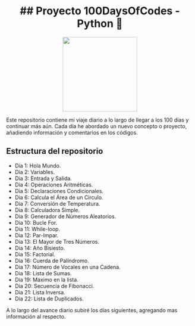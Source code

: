 <h1 align="center">
 ## Proyecto 100DaysOfCodes - Python 🐍
</h1>


<p align="center">
 <img  src="https://media2.giphy.com/media/v1.Y2lkPTc5MGI3NjExajd5b2NudGI5NW5zMmg5eWg3Y2R2ZWNtMXZ0bmxibnl6M29jcXB6MSZlcD12MV9pbnRlcm5hbF9naWZfYnlfaWQmY3Q9Zw/coxQHKASG60HrHtvkt/giphy.webp" style="height: 200px"/>
</p>


Este repositorio contiene mi viaje diario a lo largo de llegar a los 100 días y continuar más aún.
Cada día he abordado un nuevo concepto o proyecto, añadiendo información y comentarios en los códigos.


## Estructura del repositorio

 - Dia 1: Hola Mundo.
 - Dia 2: Variables.
 - Dia 3: Entrada y Salida.
 - Dia 4: Operaciones Aritméticas.
 - Dia 5: Declaraciones Condicionales.
 - Dia 6: Calcula el Área de un Círculo.
 - Dia 7: Conversión de Temperatura.
 - Dia 8: Calculadora Simple.
 - Dia 9: Generador de Números Aleatorios.
 - Dia 10: Bucle For.
 - Dia 11: While-loop.
 - Dia 12: Par-Impar.
 - Dia 13: El Mayor de Tres Números.
 - Dia 14: Año Bisiesto.
 - Dia 15: Factorial.
 - Dia 16: Cuerda de Palíndromo.
 - Dia 17: Número de Vocales en una Cadena.
 - Dia 18: Lista de Sumas.
 - Dia 19: Máximo en la lista.
 - Dia 20: Secuencia de Fibonacci.
 - Dia 21: Lista Inversa.
 - Dia 22: Lista de Duplicados.

A lo largo del avance diario subiré los días siguientes, agregando mas información al respecto.
